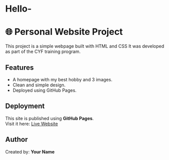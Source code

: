 # Hello-
# 🌐 Personal Website Project

This project is a simple webpage built with HTML and CSS
It was developed as part of the CYF training program.

## Features
- A homepage with my best hobby and 3 images.
- Clean and simple design.
- Deployed using GitHub Pages.

## Deployment
This site is published using **GitHub Pages**.  
Visit it here: [Live Website]([https://codepen.io/Aladin-Gr7/pen/wBKbPrQ])

## Author
Created by: **Your Name**
